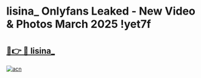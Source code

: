 # lisina_ Onlyfans Leaked - New Video & Photos March 2025 !yet7f

# <h2><a href="https://s0dh1b.iuczelnia.edu.pl?title=lisina_&ref=yet7f">🔗👉 🔴 lisina_</a></h2>

[![acn](https://github.com/user-attachments/assets/0f9c940e-d8b0-45ae-aac7-cd30a18b3e1c)](https://s0dh1b.iuczelnia.edu.pl?title=lisina_&ref=yet7f)

